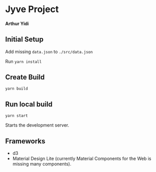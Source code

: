 # Jyve Project

#### Arthur Yidi

## Initial Setup

Add missing `data.json` to `./src/data.json`

Run `yarn install`

## Create Build

`yarn build`

## Run local build

`yarn start`

Starts the development server.

## Frameworks

- d3
- Material Design Lite (currently Material Components for the Web is missing many components).